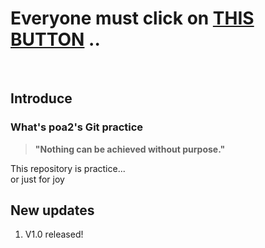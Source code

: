 # [](https://github.com) Everyone must click on **[THIS BUTTON](https://github.com)** ..
<br>

## Introduce

### What's poa2's Git practice
> **"Nothing can be achieved without purpose."**

This repository is practice...<br>
or just for joy

## New updates
1. V1.0 released!

